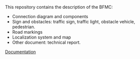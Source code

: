 This repository contains the description of the BFMC:
* Connection diagram and components
* Sign and obstacles: traffic sign, traffic light, obstacle vehicle, pedestrian.
* Road markings
* Localization system and map
* Other document: technical report. 

[Documentation](https://bfmc2020main.readthedocs.io/en/stable/)